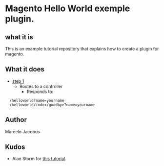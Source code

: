 # Magento Hello World exemple plugin.
## what it is
This is an example tutorial repository that explains how to create a plugin for magento.

## What it does



* [step 1](https://github.com/tinyapps-br/magento-hello-world-extension/tree/step-1)
  * Routes to a controller
    * Responds to:

```
  /helloworld?name=yourname
  /helloworld/index/goodbye?name=yourname
```

## Author
Marcelo Jacobus

## Kudos
* Alan Storm for [this tutorial](http://alanstorm.com/magento_controller_hello_world).
